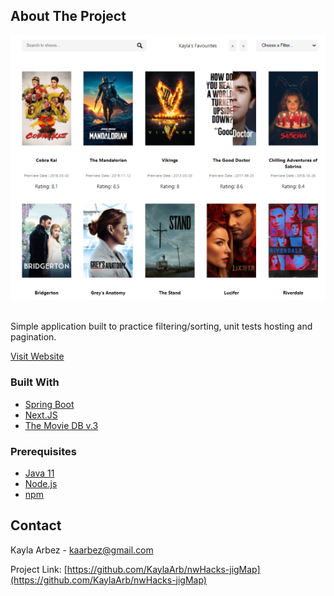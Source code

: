 <!-- ABOUT THE PROJECT -->
## About The Project

<div align="center">
<img src="src/main/resources/static/screenshot.png" width=auto height="75%">
</div>
<br>

Simple application built to practice filtering/sorting, unit tests hosting and pagination.

[Visit Website](https://movie-application-demo.herokuapp.com/)

### Built With

* [Spring Boot](https://spring.io/projects/spring-boot)
* [Next.JS](https://nextjs.org/)
* [The Movie DB v.3](https://developers.themoviedb.org/3)


### Prerequisites

* [Java 11](https://www.oracle.com/java/technologies/javase-jdk11-downloads.html) 
* [Node.js](https://nodejs.org/en/)
* [npm](https://www.npmjs.com/)

<!-- CONTACT -->
## Contact

Kayla Arbez  - kaarbez@gmail.com

Project Link: [https://github.com/KaylaArb/nwHacks-jigMap](https://github.com/KaylaArb/nwHacks-jigMap)
